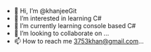 - 👋 Hi, I’m @khanjeeGit
- 👀 I’m interested in learning C#
- 🌱 I’m currently learning console based C#
- 💞️ I’m looking to collaborate on ...
- 📫 How to reach me 3753khan@gmail.com...
 
<!---
khanjeeGit/khanjeeGit is a ✨ special ✨ repository because its `README.md` (this file) appears on your GitHub profile.
You can click the Preview link to take a look at your changes.
--->
